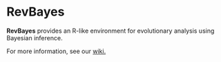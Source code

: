 # RevBayes 

**RevBayes** provides an R-like environment for evolutionary analysis using Bayesian inference.

For more information, see our [wiki.](https://github.com/revbayes/revbayes/wiki)

